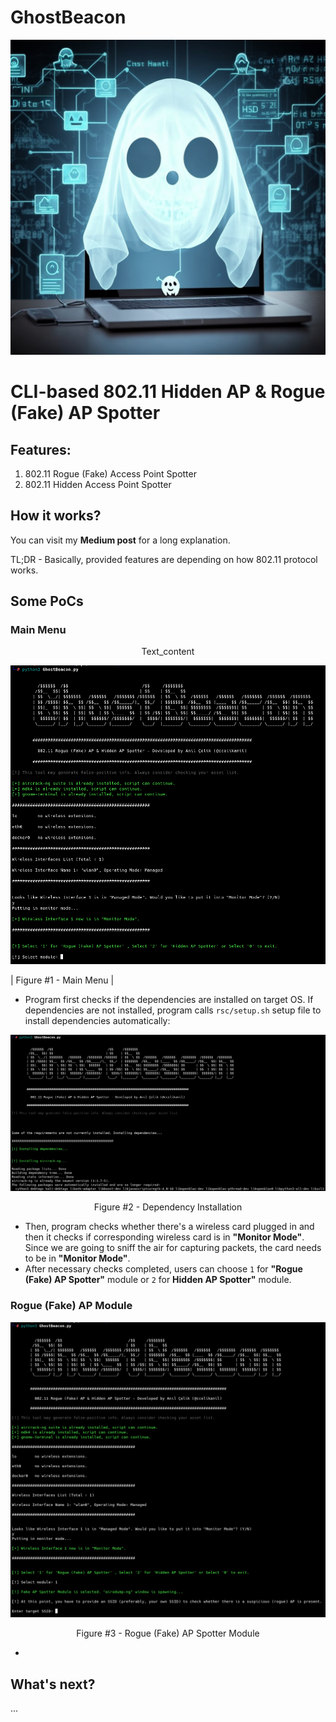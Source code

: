 # GhostBeacon

<p align="center"> <img src="rsc/banner.png" /> </p>                                                                                                                

# CLI-based 802.11 Hidden AP & Rogue (Fake) AP Spotter

## Features:

1. 802.11 Rogue (Fake) Access Point Spotter
2. 802.11 Hidden Access Point Spotter

## How it works?

You can visit my **Medium post** for a long explanation.

TL;DR - Basically, provided features are depending on how 802.11 protocol works. 

## Some PoCs

### Main Menu
 <p style="text-align: center;">Text_content</p>

<p align="center"> <img src="rsc/readme-screenshots/0_mainmenu.PNG" /> </p>
| Figure #1 - Main Menu |

- Program first checks if the dependencies are installed on target OS. If dependencies are not installed, program calls ``rsc/setup.sh`` setup file to install dependencies automatically:

<p align="center"> <img src="rsc/readme-screenshots/1_mainmenu_dependencyinstall.PNG" /> </p>
<center>Figure #2 - Dependency Installation</center>

- Then, program checks whether there's a wireless card plugged in and then it checks if corresponding wireless card is in **"Monitor Mode"**. Since we are going to sniff the air for capturing packets, the card needs to be in **"Monitor Mode"**. 
- After necessary checks completed, users can choose ``1`` for  **"Rogue (Fake) AP Spotter"** module or ``2`` for **Hidden AP Spotter"** module.

### Rogue (Fake) AP Module

<p align="center"> <img src="rsc/readme-screenshots/2_fakeap_selectmodule.PNG" /> </p>
<center>Figure #3 - Rogue (Fake) AP Spotter Module</center>

- 

## What's next?

...
